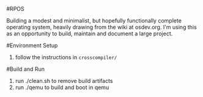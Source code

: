 #RPOS

Building a modest and minimalist, but hopefully functionally complete operating system, heavily drawing from the wiki at osdev.org. I'm using this as an opportunity to build, maintain and document a large project.

#Environment Setup

1. follow the instructions in `crosscompiler/`

#Build and Run

1. run ./clean.sh to remove build artifacts
2. run ./qemu to build and boot in qemu
